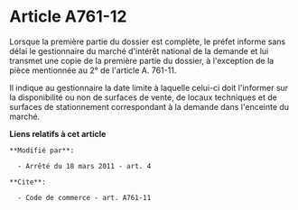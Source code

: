 # Article A761-12

Lorsque la première partie du dossier est complète, le préfet informe sans délai le gestionnaire du marché d'intérêt national
de la demande et lui transmet une copie de la première partie du dossier, à l'exception de la pièce mentionnée au 2° de
l'article A. 761-11.

Il indique au gestionnaire la date limite à laquelle celui-ci doit l'informer sur la disponibilité ou non de surfaces de
vente, de locaux techniques et de surfaces de stationnement correspondant à la demande dans l'enceinte du marché.

**Liens relatifs à cet article**

	**Modifié par**:

	  - Arrêté du 18 mars 2011 - art. 4

	**Cite**:

	  - Code de commerce - art. A761-11
